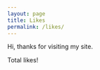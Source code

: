 ```yaml
---
layout: page
title: Likes
permalink: /likes/
---
```


Hi, thanks for visiting my site.  

<script async src="//busuanzi.ibruce.info/busuanzi/2.3/busuanzi.pure.mini.js"></script><span id="busuanzi_value_page_pv">Total <span id="busuanzi_value_page_pv"></span> likes!</span>

